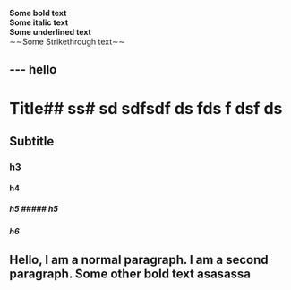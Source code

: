 **Some bold text**  
**Some italic text**  
__Some underlined text__  
∼∼Some Strikethrough text∼∼  

--- hello
---
# Title## ss# sd sdfsdf ds fds f dsf ds
## Subtitle 
### h3
#### h4
##### h5  ##### h5
##### h6
Hello, I am a normal paragraph.
I am a second paragraph.
**Some other bold text**
asasassa
---